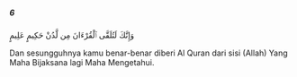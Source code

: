 ##### 6

<span class="ayah">وَإِنَّكَ لَتُلَقَّى ٱلْقُرْءَانَ مِن لَّدُنْ حَكِيمٍ عَلِيمٍ</span>

<span class="ayah_translation">Dan sesungguhnya kamu benar-benar diberi Al Quran dari sisi (Allah) Yang Maha Bijaksana lagi Maha Mengetahui.</span>
